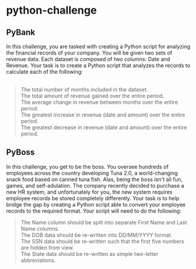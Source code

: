 # python-challenge

## **PyBank**
In this challenge, you are tasked with creating a Python script for analyzing the financial records of your company. You will be given two sets of revenue data. Each dataset is composed of two columns: Date and Revenue.
Your task is to create a Python script that analyzes the records to calculate each of the following:<br />
<br />
>The total number of months included in the dataset.<br />
>The total amount of revenue gained over the entire period.<br />
>The average change in revenue between months over the entire period.<br />
>The greatest increase in revenue (date and amount) over the entire period.<br />
>The greatest decrease in revenue (date and amount) over the entire period.<br />


## **PyBoss**
In this challenge, you get to be the boss. You oversee hundreds of employees across the country developing Tuna 2.0, a world-changing snack food based on canned tuna fish. Alas, being the boss isn't all fun, games, and self-adulation. The company recently decided to purchase a new HR system, and unfortunately for you, the new system requires employee records be stored completely differently.
Your task is to help bridge the gap by creating a Python script able to convert your employee records to the required format. Your script will need to do the following:<br />
>The Name column should be split into separate First Name and Last Name columns.<br />
>The DOB data should be re-written into DD/MM/YYYY format.<br />
>The SSN data should be re-written such that the first five numbers are hidden from view.<br />
>The State data should be re-written as simple two-letter abbreviations.<br />

